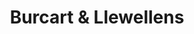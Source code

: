 ---
title: "Burcart & Llewellens"
url: /clacton-on-sea/burcart-and-llewellens/
shop: doityourself
---